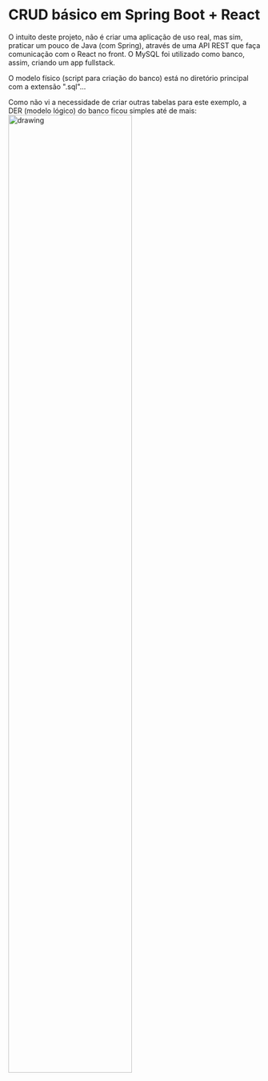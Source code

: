 # CRUD básico em Spring Boot + React

O intuito deste projeto, não é criar uma aplicação de uso real, mas sim, praticar um pouco de Java (com Spring), através de uma API REST que faça comunicação com o React no front.
O MySQL foi utilizado como banco, assim, criando um app fullstack.

O modelo físico (script para criação do banco) está no diretório principal com a extensão ".sql"... 

Como não vi a necessidade de criar outras tabelas para este exemplo, a DER (modelo lógico) do banco ficou simples até de mais:
<img src="DER - Viagens.png" alt="drawing" width="70%"/>
